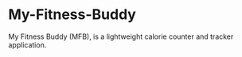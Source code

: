 # My-Fitness-Buddy
My Fitness Buddy (MFB), is a lightweight calorie counter and tracker application.
